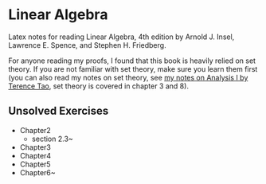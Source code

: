 # Linear Algebra

Latex notes for reading Linear Algebra, 4th edition by Arnold J. Insel, Lawrence E. Spence, and Stephen H. Friedberg.

For anyone reading my proofs, I found that this book is heavily relied on set theory.
If you are not familiar with set theory, make sure you learn them first (you can also read my notes on set theory, see [my notes on Analysis I by Terence Tao](https://github.com/ProFatXuanAll/terence-tao-analysis), set theory is covered in chapter 3 and 8).

## Unsolved Exercises

- Chapter2
  - section 2.3~
- Chapter3
- Chapter4
- Chapter5
- Chapter6~
